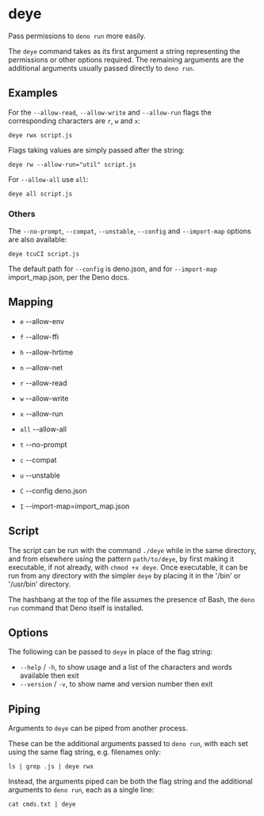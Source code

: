# deye

Pass permissions to `deno run` more easily.

The `deye` command takes as its first argument a string representing the permissions or other options required. The remaining arguments are the additional arguments usually passed directly to `deno run`.

## Examples

For the `--allow-read`, `--allow-write` and `--allow-run` flags the corresponding characters are `r`, `w` and `x`:

```shell
deye rwx script.js
```

Flags taking values are simply passed after the string:

```shell
deye rw --allow-run="util" script.js
```

For `--allow-all` use `all`:

```shell
deye all script.js
```

### Others

The `--no-prompt`, `--compat`, `--unstable`, `--config` and `--import-map` options are also available:

```shell
deye tcuCI script.js
```

The default path for `--config` is deno.json, and for `--import-map` import_map.json, per the Deno docs.

## Mapping

- `e` --allow-env
- `f` --allow-ffi
- `h` --allow-hrtime
- `n` --allow-net
- `r` --allow-read
- `w` --allow-write
- `x` --allow-run

- `all` --allow-all

- `t` --no-prompt
- `c` --compat
- `u` --unstable
- `C` --config deno.json
- `I` --import-map=import_map.json

## Script

The script can be run with the command `./deye` while in the same directory, and from elsewhere using the pattern `path/to/deye`, by first making it executable, if not already, with `chmod +x deye`. Once executable, it can be run from any directory with the simpler `deye` by placing it in the '/bin' or '/usr/bin' directory.

The hashbang at the top of the file assumes the presence of Bash, the `deno run` command that Deno itself is installed.

## Options

The following can be passed to `deye` in place of the flag string:

- `--help` / `-h`, to show usage and a list of the characters and words available then exit
- `--version` / `-v`, to show name and version number then exit

## Piping

Arguments to `deye` can be piped from another process.

These can be the additional arguments passed to `deno run`, with each set using the same flag string, e.g. filenames only:

```shell
ls | grep .js | deye rwx
```

Instead, the arguments piped can be both the flag string and the additional arguments to `deno run`, each as a single line:

```shell
cat cmds.txt | deye
```
